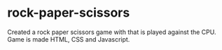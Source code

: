 # rock-paper-scissors
Created a rock paper scissors game with that is played against the CPU. Game is made HTML, CSS and Javascript.